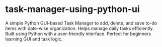 # task-manager-using-python-ui
A simple Python GUI-based Task Manager to add, delete, and save to-do items with date-wise organization. Helps manage daily tasks efficiently. Built using Python with a user-friendly interface. Perfect for beginners learning GUI and task logic.
